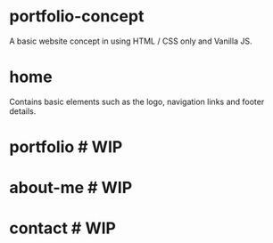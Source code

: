 # portfolio-concept

A basic website concept in using HTML / CSS only and Vanilla JS.

# home

Contains basic elements such as the logo, navigation links and footer details.

# portfolio # WIP

# about-me # WIP

# contact # WIP
